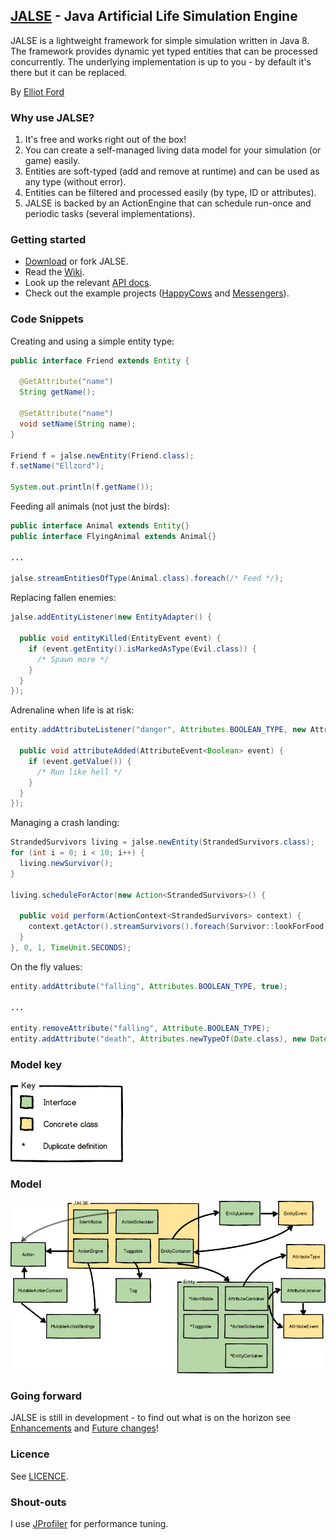 ## [JALSE](https://ellzord.github.io/JALSE) - Java Artificial Life Simulation Engine
JALSE is a lightweight framework for simple simulation written in Java 8. The framework provides dynamic yet typed entities that can be processed concurrently. The underlying implementation is up to you - by default it's there but it can be replaced.

By [Elliot Ford](https://twitter.com/ellzord)

### Why use JALSE?
1. It's free and works right out of the box!
2. You can create a self-managed living data model for your simulation (or game) easily.
3. Entities are soft-typed (add and remove at runtime) and can be used as any type (without error).
4. Entities can be filtered and processed easily (by type, ID or attributes).
5. JALSE is backed by an ActionEngine that can schedule run-once and periodic tasks (several implementations).

### Getting started
* [Download](https://github.com/Ellzord/JALSE/releases) or fork JALSE.
* Read the [Wiki](https://github.com/Ellzord/JALSE/wiki).
* Look up the relevant [API docs](http://ellzord.github.io/JALSE/docs/).
* Check out the example projects ([HappyCows](https://github.com/Ellzord/JALSE-HappyCows) and [Messengers](https://github.com/Ellzord/JALSE-Messengers)).

### Code Snippets
Creating and using a simple entity type:
```java
public interface Friend extends Entity {

  @GetAttribute("name")
  String getName();
  
  @SetAttribute("name")
  void setName(String name);
}

Friend f = jalse.newEntity(Friend.class);
f.setName("Ellzord");

System.out.println(f.getName());
```

Feeding all animals (not just the birds):
```java
public interface Animal extends Entity{}
public interface FlyingAnimal extends Animal{}

...

jalse.streamEntitiesOfType(Animal.class).foreach(/* Feed */);
```

Replacing fallen enemies:
```java
jalse.addEntityListener(new EntityAdapter() {

  public void entityKilled(EntityEvent event) {
    if (event.getEntity().isMarkedAsType(Evil.class)) {
      /* Spawn more */
    }
  }
});
```

Adrenaline when life is at risk:
```java
entity.addAttributeListener("danger", Attributes.BOOLEAN_TYPE, new AttributeAdapter<Boolean>(){

  public void attributeAdded(AttributeEvent<Boolean> event) {
    if (event.getValue()) {
      /* Run like hell */
    }
  }
});
```

Managing a crash landing:
```java
StrandedSurvivors living = jalse.newEntity(StrandedSurvivors.class);
for (int i = 0; i < 10; i++) {
  living.newSurvivor();
}

living.scheduleForActor(new Action<StrandedSurvivors>() {

  public void perform(ActionContext<StrandedSurvivors> context) {
    context.getActor().streamSurvivors().foreach(Survivor::lookForFood);
  }
}, 0, 1, TimeUnit.SECONDS);
```

On the fly values:
```java
entity.addAttribute("falling", Attributes.BOOLEAN_TYPE, true);

...

entity.removeAttribute("falling", Attribute.BOOLEAN_TYPE);
entity.addAttribute("death", Attributes.newTypeOf(Date.class), new Date());
```

### Model key
![GitHub Logo](/jalse-model-key.png)

### Model
![GitHub Logo](/jalse-model.png)

### Going forward
JALSE is still in development - to find out what is on the horizon see [Enhancements](https://github.com/Ellzord/JALSE/issues?q=is%3Aopen+is%3Aissue+label%3Aenhancement) and [Future changes](https://github.com/Ellzord/JALSE/wiki/Future-changes)!

### Licence
See [LICENCE](https://github.com/Ellzord/JALSE/blob/master/LICENSE).

### Shout-outs
I use [JProfiler](http://www.ej-technologies.com/products/jprofiler/overview.html) for performance tuning.
